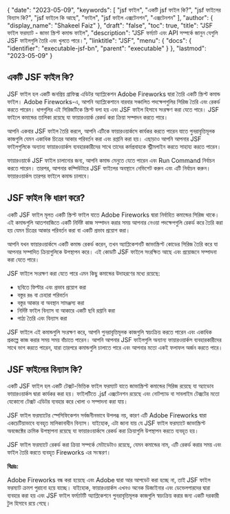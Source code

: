 {
  "date": "2023-05-09",
  "keywords": [
"jsf ফাইল",
"একটি jsf ফাইল কি?",
"jsf ফাইলের বিন্যাস কি?",
"jsf ফাইলে কি আছে",
"ফাইল",
"jsf ফাইল এক্সটেনশন",
"এক্সটেনশন"
],
  "author": {
    "display_name": "Shakeel Faiz"
},
  "draft": "false",
  "toc": true,
  "title": "JSF ফাইল ফরম্যাট - জাভা স্ক্রিপ্ট কমান্ড ফাইল",
  "description": "JSF ফর্ম্যাট এবং API সম্পর্কে জানুন যেগুলি JSF ফাইলগুলি তৈরি এবং খুলতে পারে।",
  "linktitle": "JSF",
  "menu": {
    "docs": {
      "identifier": "executable-jsf-bn",
      "parent": "executable"
}
},
  "lastmod": "2023-05-09"
}

## একটি JSF ফাইল কি?

JSF ফাইল হল একটি জনপ্রিয় গ্রাফিক্স এডিটর অ্যাপ্লিকেশন Adobe Fireworks দ্বারা তৈরি একটি স্ক্রিপ্ট কমান্ড ফাইল। Adobe Fireworks-এ, আপনি অ্যাপ্লিকেশানে বারবার সঞ্চালিত পদক্ষেপগুলির সিরিজ তৈরি এবং রেকর্ড করতে পারেন। ধাপগুলির এই সিরিজটিকে স্ক্রিপ্ট বলা হয় এবং JSF ফাইল হিসাবে সংরক্ষণ করা যেতে পারে। JSF ফাইলে কমান্ডের তালিকা রয়েছে যা ফায়ারওয়ার্ক রেকর্ড করা ক্রিয়া সম্পাদন করতে পারে।

আপনি একবার JSF ফাইল তৈরি করলে, আপনি এটিকে ফায়ারওয়ার্কসে কার্যকর করতে পারেন যাতে পুনরাবৃত্তিমূলক কাজগুলি যেমন একাধিক চিত্রের আকার পরিবর্তন করা এবং রপ্তানি করা হয়। এছাড়াও আপনি আপনার JSF ফাইলগুলিকে অন্যান্য ফায়ারওয়ার্কস ব্যবহারকারীদের সাথে তাদের কর্মপ্রবাহকে স্ট্রীমলাইন করতে সাহায্য করতে পারেন।

ফায়ারওয়ার্কে JSF ফাইল চালানোর জন্য, আপনি কমান্ড মেনুতে যেতে পারেন এবং Run Command নির্বাচন করতে পারেন। তারপর, আপনার কম্পিউটারে JSF ফাইলের অবস্থানে নেভিগেট করুন এবং এটি নির্বাচন করুন। ফায়ারওয়ার্কস তারপর ফাইলে কমান্ড চালাবে।

## JSF ফাইল কি ধারণ করে?

একটি JSF ফাইল মূলত একটি স্ক্রিপ্ট ফাইল যাতে Adobe Fireworks দ্বারা নির্বাহিত কমান্ডের সিরিজ থাকে। এই কমান্ডগুলি আতশবাজিতে একটি নির্দিষ্ট কাজ সম্পাদন করার সময় আপনার নেওয়া পদক্ষেপগুলি রেকর্ড করে তৈরি করা হয় যেমন চিত্রের আকার পরিবর্তন করা বা একটি প্রভাব প্রয়োগ করা।

আপনি যখন ফায়ারওয়ার্কসে একটি কমান্ড রেকর্ড করেন, তখন অ্যাপ্লিকেশনটি জাভাস্ক্রিপ্ট কোডের সিরিজ তৈরি করে যা আপনার সম্পাদিত ক্রিয়াগুলিকে উপস্থাপন করে। এই কোডটি JSF ফাইলে সংরক্ষিত আছে এবং প্রয়োজনে সম্পাদনা করা যেতে পারে।

JSF ফাইলে সংরক্ষণ করা যেতে পারে এমন কিছু কমান্ডের উদাহরণের মধ্যে রয়েছে:

- ছবিতে ফিল্টার এবং প্রভাব প্রয়োগ করা
- বস্তুর রঙ বা চেহারা পরিবর্তন
- বস্তুর আকার বা অবস্থান সামঞ্জস্য করা
- নির্দিষ্ট ফাইল বিন্যাস বা আকারে একটি ছবি রপ্তানি করা
- পাঠ্য তৈরি এবং বিন্যাস করা

JSF ফাইলে এই কমান্ডগুলি সংরক্ষণ করে, আপনি পুনরাবৃত্তিমূলক কাজগুলি স্বয়ংক্রিয় করতে পারেন এবং একাধিক প্রকল্পে কাজ করার সময় সময় বাঁচাতে পারেন। আপনি আপনার JSF ফাইলগুলি অন্যান্য ফায়ারওয়ার্কস ব্যবহারকারীদের সাথে ভাগ করতে পারেন, যারা তারপরে কমান্ডগুলি চালাতে পারে এবং আপনার মতো একই ফলাফল অর্জন করতে পারে।

## JSF ফাইলের বিন্যাস কি?

একটি JSF ফাইল হল একটি টেক্সট-ভিত্তিক ফাইল ফরম্যাট যাতে জাভাস্ক্রিপ্ট কমান্ডের সিরিজ রয়েছে যা অ্যাডোব ফায়ারওয়ার্কস দ্বারা কার্যকর করা হয়। ফাইলটিতে .jsf এক্সটেনশন রয়েছে এবং নোটপ্যাড বা সাবলাইম টেক্সটের মতো যেকোনো টেক্সট এডিটর ব্যবহার করে খোলা ও সম্পাদনা করা যায়।

JSF ফাইল ফরম্যাটের স্পেসিফিকেশন সর্বজনীনভাবে উপলব্ধ নয়, কারণ এটি Adobe Fireworks দ্বারা একচেটিয়াভাবে ব্যবহৃত মালিকানাধীন বিন্যাস। যাইহোক, এটা জানা যায় যে JSF ফাইল ফরম্যাটে জাভাস্ক্রিপ্ট অবজেক্টের ক্রমিক উপস্থাপনা রয়েছে যা ফায়ারওয়ার্কসে রেকর্ড করা ক্রিয়াগুলি উপস্থাপন করতে ব্যবহৃত হয়।

JSF ফাইল ফরম্যাটে রেকর্ড করা ক্রিয়া সম্পর্কে মেটাডেটাও রয়েছে, যেমন কমান্ডের নাম, এটি রেকর্ড করার সময় এবং ফাইল তৈরি করতে ব্যবহৃত Fireworks এর সংস্করণ।

**বিঃদ্রঃ:**

Adobe Fireworks বন্ধ করা হয়েছে এবং Adobe দ্বারা আর আপডেট করা হচ্ছে না, তাই JSF ফাইল ফরম্যাট ক্রমশ পুরানো হয়ে যাচ্ছে। যাইহোক, ফায়ারওয়ার্কস এখনও অনেক ডিজাইনার এবং ডেভেলপারদের দ্বারা ব্যবহার করা হয় এবং JSF ফাইল ফর্ম্যাটটি অ্যাপ্লিকেশনে পুনরাবৃত্তিমূলক কাজগুলি স্বয়ংক্রিয় করার জন্য একটি দরকারী টুল হিসাবে রয়ে গেছে।

